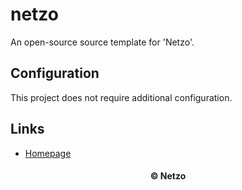 # netzo

An open-source source template for 'Netzo'.

## Configuration

This project does not require additional configuration.

## Links

- [Homepage](https://app.netzo.io/templates/netzo)

<div align="center">
  <h4>© Netzo</h4>
</div>
